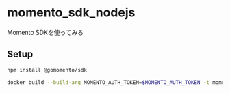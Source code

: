 # momento_sdk_nodejs

Momento SDKを使ってみる

## Setup

```sh
npm install @gomomento/sdk
```

```sh
docker build --build-arg MOMENTO_AUTH_TOKEN=$MOMENTO_AUTH_TOKEN -t momento .
```
